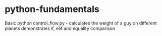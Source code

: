 # python-fundamentals
 Basic python
control_flow.py - calculates the weight of a guy on different planets
demonstrates if, elif and equality comparison